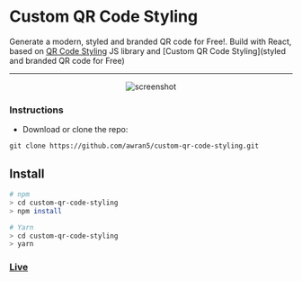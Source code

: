 # Custom QR Code Styling

Generate a modern, styled and branded QR code for Free!. Build with React, based on [QR Code Styling](https://github.com/kozakdenys/qr-code-styling) JS library and [Custom QR Code Styling](styled and branded QR code for Free) 

<hr />

<p align="center">
  <img src="./screenshot.gif" alt="screenshot" />
</p>

### Instructions

- Download or clone the repo:

```
git clone https://github.com/awran5/custom-qr-code-styling.git
```

## Install

```bash
# npm
> cd custom-qr-code-styling
> npm install

# Yarn
> cd custom-qr-code-styling
> yarn
```

### [Live](https://customqr.vercel.app/)
